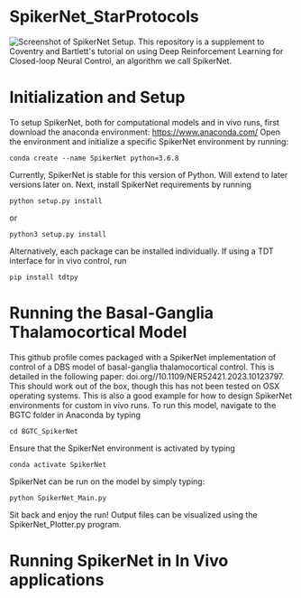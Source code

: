 # SpikerNet_StarProtocols
![Screenshot of SpikerNet Setup.](https://github.com/bscoventry/SpikerNet_StarProtocols/blob/main/Figure1.png)
This repository is a supplement to Coventry and Bartlett's tutorial on using Deep Reinforcement Learning for Closed-loop Neural Control, an algorithm we call SpikerNet.
# Initialization and Setup
To setup SpikerNet, both for computational models and in vivo runs, first download the anaconda environment: https://www.anaconda.com/
Open the environment and initialize a specific SpikerNet environment by running:
```
conda create --name SpikerNet python=3.6.8
```
Currently, SpikerNet is stable for this version of Python. Will extend to later versions later on.
Next, install SpikerNet requirements by running
```
python setup.py install
```
or
```
python3 setup.py install
```
Alternatively, each package can be installed individually.
If using a TDT interface for in vivo control, run
```
pip install tdtpy
```
# Running the Basal-Ganglia Thalamocortical Model
This github profile comes packaged with a SpikerNet implementation of control of a DBS model of basal-ganglia thalamocortical control. This is detailed in the following paper:
doi.org//10.1109/NER52421.2023.10123797. This should work out of the box, though this has not been tested on OSX operating systems. This is also a good example for how to design SpikerNet
environments for custom in vivo runs. To run this model, navigate to the BGTC folder in Anaconda by typing
```
cd BGTC_SpikerNet
```
Ensure that the SpikerNet environment is activated by typing
```
conda activate SpikerNet
```
SpikerNet can be run on the model by simply typing:
```
python SpikerNet_Main.py
```
Sit back and enjoy the run! Output files can be visualized using the SpikerNet_Plotter.py program.
# Running SpikerNet in In Vivo applications
